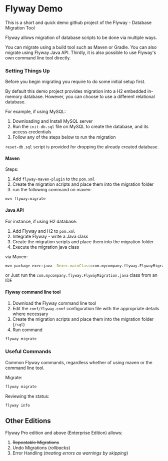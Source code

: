 # Flyway Demo

This is a short and quick demo github project of the Flyway - Database Migration Tool

Flyway allows migration of database scripts to be done via multiple ways.

You can migrate using a build tool such as Maven or Gradle. You can also migrate using Flyway Java API. 
Thirdly, it is also possible to use Flyway's own command line tool directly. 

### Setting Things Up

Before you begin migrating you require to do some initial setup first.

By default this demo project provides migration into a H2 embedded in-memory database. 
However, you can choose to use a different relational database.

For example, if using MySQL:

1. Downloading and Install MySQL server
2. Run the `init-db.sql` file on MySQL to create the database, and its access credentials
3. Follow any of the steps below to run the migration

`reset-db.sql` script is provided for dropping the already created database.


#### Maven

Steps:

1. Add `flyway-maven-plugin` to the `pom.xml`
2. Create the migration scripts and place them into the migration folder
3. run the following command on maven:

```bash
mvn flyway:migrate
```

#### Java API

For instance, if using H2 database:

1. Add Flyway and H2 to `pom.xml`
2. Integrate Flyway - write a Java class
3. Create the migration scripts and place them into the migration folder
4. Execute the migration java class

via Maven:

```bash
mvn package exec:java -Dexec.mainClass=com.mycompany.flyway.FlywayMigration
```

or Just run the `com.mycompany.flyway.FlywayMigration.java` class from an IDE

#### Flyway command line tool

1. Download the Flyway command line tool
2. Edit the `conf/flyway.conf` configuration file with the appropriate details where necessary
3. Create the migration scripts and place them into the migration folder (`/sql`)
4. Run command

```bash
flyway migrate
```

### Useful Commands

Common Flyway commands, regardless whether of using maven or the command line tool.

Migrate:

```bash
flyway migrate
```

Reviewing the status:

```bash
flyway info
```

## Other Editions

Flyway Pro edition and above (Enterprise Edition) allows:

1. ~~Repeatable Migrations~~
2. Undo Migrations (_rollbacks_)
3. Error Handling (_treating errors as warnings by skipping_)
